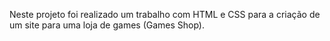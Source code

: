 Neste projeto foi realizado um trabalho com HTML e CSS para a criação de um site para uma loja de games (Games Shop).
